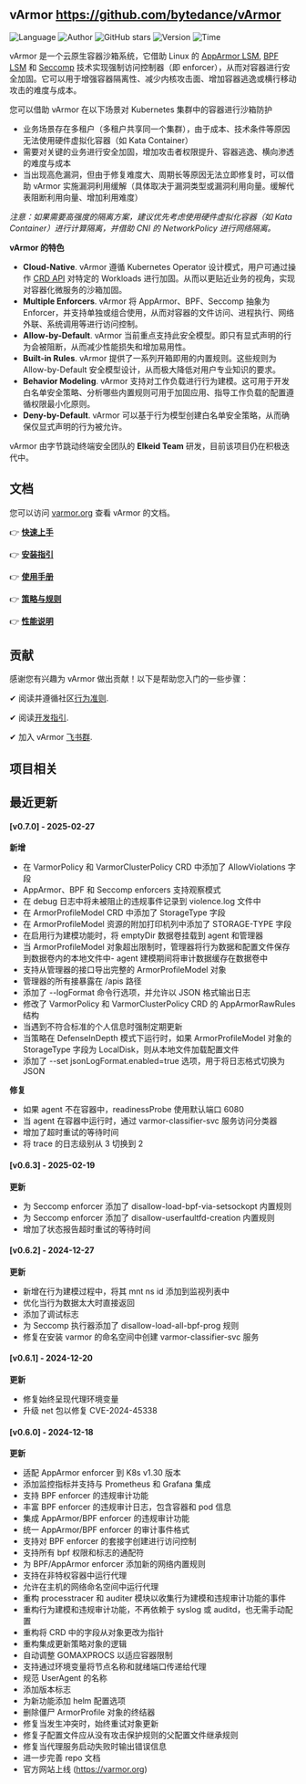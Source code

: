 ## vArmor <https://github.com/bytedance/vArmor>
<!--auto_detail_badge_begin_0b490ffb61b26b45de3ea5d7dd8a582e-->
![Language](https://img.shields.io/badge/Language-Golang-blue)
![Author](https://img.shields.io/badge/Author-bytedance-orange)
![GitHub stars](https://img.shields.io/github/stars/bytedance/vArmor.svg?style=flat&logo=github)
![Version](https://img.shields.io/badge/Version-V0.7.0-red)
![Time](https://img.shields.io/badge/Join-20230831-green)
<!--auto_detail_badge_end_fef74f2d7ea73fcc43ff78e05b1e7451-->

vArmor 是一个云原生容器沙箱系统，它借助 Linux 的 [AppArmor LSM](https://en.wikipedia.org/wiki/AppArmor), [BPF LSM](https://docs.kernel.org/bpf/prog_lsm.html) 和 [Seccomp](https://en.wikipedia.org/wiki/Seccomp) 技术实现强制访问控制器（即 enforcer），从而对容器进行安全加固。它可以用于增强容器隔离性、减少内核攻击面、增加容器逃逸或横行移动攻击的难度与成本。

您可以借助 vArmor 在以下场景对 Kubernetes 集群中的容器进行沙箱防护
* 业务场景存在多租户（多租户共享同一个集群），由于成本、技术条件等原因无法使用硬件虚拟化容器（如 Kata Container）
* 需要对关键的业务进行安全加固，增加攻击者权限提升、容器逃逸、横向渗透的难度与成本
* 当出现高危漏洞，但由于修复难度大、周期长等原因无法立即修复时，可以借助 vArmor 实施漏洞利用缓解（具体取决于漏洞类型或漏洞利用向量。缓解代表阻断利用向量、增加利用难度）

*注意：如果需要高强度的隔离方案，建议优先考虑使用硬件虚拟化容器（如 Kata Container）进行计算隔离，并借助 CNI 的 NetworkPolicy 进行网络隔离。*

**vArmor 的特色**
* **Cloud-Native**. vArmor 遵循 Kubernetes Operator 设计模式，用户可通过操作 [CRD API](https://kubernetes.io/docs/concepts/extend-kubernetes/api-extension/custom-resources/) 对特定的 Workloads 进行加固。从而以更贴近业务的视角，实现对容器化微服务的沙箱加固。
* **Multiple Enforcers**. vArmor 将 AppArmor、BPF、Seccomp 抽象为 Enforcer，并支持单独或组合使用，从而对容器的文件访问、进程执行、网络外联、系统调用等进行访问控制。
* **Allow-by-Default**. vArmor 当前重点支持此安全模型。即只有显式声明的行为会被阻断，从而减少性能损失和增加易用性。
* **Built-in Rules**. vArmor 提供了一系列开箱即用的内置规则。这些规则为 Allow-by-Default 安全模型设计，从而极大降低对用户专业知识的要求。
* **Behavior Modeling**. vArmor 支持对工作负载进行行为建模。这可用于开发白名单安全策略、分析哪些内置规则可用于加固应用、指导工作负载的配置遵循权限最小化原则。
* **Deny-by-Default**. vArmor 可以基于行为模型创建白名单安全策略，从而确保仅显式声明的行为被允许。

vArmor 由字节跳动终端安全团队的 **Elkeid Team** 研发，目前该项目仍在积极迭代中。


## 文档
您可以访问 [varmor.org](https://varmor.org) 查看 vArmor 的文档。

👉 **[快速上手](https://www.varmor.org/docs/introduction#quick-start)**

👉 **[安装指引](https://www.varmor.org/docs/getting_started/installation)**

👉 **[使用手册](https://www.varmor.org/docs/getting_started/usage_instructions)**

👉 **[策略与规则](https://www.varmor.org/docs/guides/policies_and_rules)**

👉 **[性能说明](https://www.varmor.org/docs/guides/performance)**


## 贡献
感谢您有兴趣为 vArmor 做出贡献！以下是帮助您入门的一些步骤：

✔ 阅读并遵循社区[行为准则](https://github.com/bytedance/vArmor/blob/main/CODE_OF_CONDUCT.md).

✔ 阅读[开发指引](https://github.com/bytedance/vArmor/blob/main/docs/development_guide.md).

✔ 加入 vArmor [飞书群](https://applink.larkoffice.com/client/chat/chatter/add_by_link?link_token=ae5pfb2d-f8a4-4f0b-b12e-15f24fdaeb24&qr_code=true).

<!--auto_detail_active_begin_e1c6fb434b6f0baf6912c7a1934f772b-->
## 项目相关


## 最近更新

#### [v0.7.0] - 2025-02-27

**新增**  
- 在 VarmorPolicy 和 VarmorClusterPolicy CRD 中添加了 AllowViolations 字段  
- AppArmor、BPF 和 Seccomp enforcers 支持观察模式  
- 在 debug 日志中将未被阻止的违规事件记录到 violence.log 文件中  
- 在 ArmorProfileModel CRD 中添加了 StorageType 字段  
- 在 ArmorProfileModel 资源的附加打印机列中添加了 STORAGE-TYPE 字段  
- 在启用行为建模功能时，将 emptyDir 数据卷挂载到 agent 和管理器  
- 当 ArmorProfileModel 对象超出限制时，管理器将行为数据和配置文件保存到数据卷内的本地文件中- agent 建模期间将审计数据缓存在数据卷中  
- 支持从管理器的接口导出完整的 ArmorProfileModel 对象  
- 管理器的所有接暴露在 /apis 路径  
- 添加了 --logFormat 命令行选项，并允许以 JSON 格式输出日志  
- 修改了 VarmorPolicy 和 VarmorClusterPolicy CRD 的 AppArmorRawRules 结构  
- 当遇到不符合标准的个人信息时强制定期更新  
- 当策略在 DefenseInDepth 模式下运行时，如果 ArmorProfileModel 对象的 StorageType 字段为 LocalDisk，则从本地文件加载配置文件  
- 添加了 --set jsonLogFormat.enabled=true 选项，用于将日志格式切换为 JSON  

**修复**  
- 如果 agent 不在容器中，readinessProbe 使用默认端口 6080  
- 当 agent 在容器中运行时，通过 varmor-classifier-svc 服务访问分类器  
- 增加了超时重试的等待时间  
- 将 trace 的日志级别从 3 切换到 2

#### [v0.6.3] - 2025-02-19

**更新**  
- 为 Seccomp enforcer 添加了 disallow-load-bpf-via-setsockopt 内置规则  
- 为 Seccomp enforcer 添加了 disallow-userfaultfd-creation 内置规则  
- 增加了状态报告超时重试的等待时间

#### [v0.6.2] - 2024-12-27

**更新**  
- 新增在行为建模过程中，将其 mnt ns id 添加到监视列表中  
- 优化当行为数据太大时直接返回  
- 添加了调试标志  
- 为 Seccomp 执行器添加了 disallow-load-all-bpf-prog 规则  
- 修复在安装 varmor 的命名空间中创建 varmor-classifier-svc 服务

#### [v0.6.1] - 2024-12-20

**更新**  
- 修复始终呈现代理环境变量  
- 升级 net 包以修复 CVE-2024-45338

#### [v0.6.0] - 2024-12-18

**更新**  
- 适配 AppArmor enforcer 到 K8s v1.30 版本  
- 添加监控指标并支持与 Prometheus 和 Grafana 集成  
- 支持 BPF enforcer 的违规审计功能  
- 丰富 BPF enforcer 的违规审计日志，包含容器和 pod 信息  
- 集成 AppArmor/BPF enforcer 的违规审计功能  
- 统一 AppArmor/BPF enforcer 的审计事件格式  
- 支持对 BPF enforcer 的套接字创建进行访问控制  
- 支持所有 bpf 权限和标志的通配符  
- 为 BPF/AppArmor enforcer 添加新的网络内置规则  
- 支持在非特权容器中运行代理  
- 允许在主机的网络命名空间中运行代理  
- 重构 processtracer 和 auditer 模块以收集行为建模和违规审计功能的事件  
- 重构行为建模和违规审计功能，不再依赖于 syslog 或 auditd，也无需手动配置  
- 重构将 CRD 中的字段从对象更改为指针  
- 重构集成更新策略对象的逻辑  
- 自动调整 GOMAXPROCS 以适应容器限制  
- 支持通过环境变量将节点名称和就绪端口传递给代理  
- 规范 UserAgent 的名称  
- 添加版本标志  
- 为新功能添加 helm 配置选项  
- 删除僵尸 ArmorProfile 对象的终结器  
- 修复当发生冲突时，始终重试对象更新  
- 修复子配置文件应从没有攻击保护规则的父配置文件继承规则  
- 修复当代理服务启动失败时输出错误信息  
- 进一步完善 repo 文档  
- 官方网站上线 (https://varmor.org)

<!--auto_detail_active_end_f9cf7911015e9913b7e691a7a5878527-->
